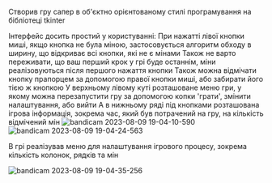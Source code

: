 Створив гру сапер в об'єктно орієнтованому стилі програмування на бібліотеці tkinter

Інтерфейс досить простий у користуванні:
При нажатті лівої кнопки миші, якщо кнопка не була міною, застосовується алгоритм обходу в ширину, що відкриває всі кнопки, які не є мінами
Також не варто переживати, що ваш перший крок у грі буде останнім, міни реалізовуються після першого нажаття кнопки
Також можна відмічати кнопку прапорцем за допомогою правої кнопки миші, або забирати його тією ж кнопкою
У верхньому лівому куті розташоване меню гри, у якому можна перезапустити гру за допомогою копки 'грати', змінити налаштування, або вийти
А в нижньому ряді під кнопками розташована ігрова інформація, зокрема час, який був потрачений на гру, на кількість відмічений мін
![bandicam 2023-08-09 19-04-10-590](https://github.com/castromx/tkinterModule/assets/96194271/6df53439-6595-4e01-8fc6-0844008471e6)
![bandicam 2023-08-09 19-04-24-563](https://github.com/castromx/tkinterModule/assets/96194271/a0274621-217f-4b4b-a324-b3a0328c39fc)



В грі реалізував меню для налаштування ігрового процесу, зокрема кількість колонок, рядків та мін


![bandicam 2023-08-09 19-04-35-256](https://github.com/castromx/tkinterModule/assets/96194271/faf7f9a4-d4a8-4c7c-88be-bf039dea87fe)
